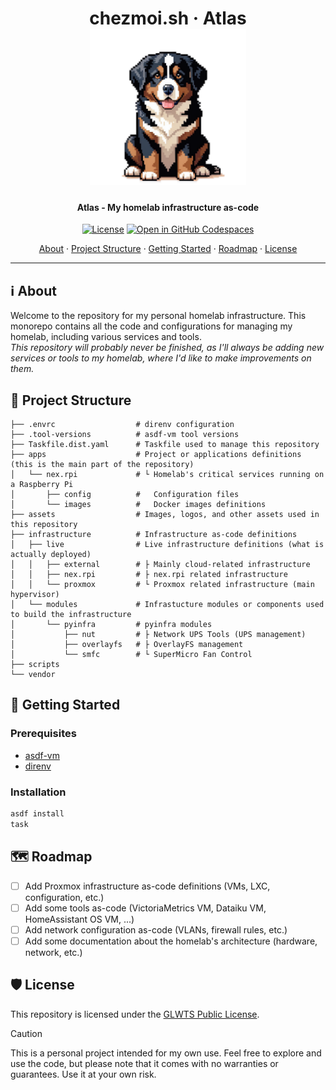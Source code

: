 <!-- markdownlint-disable MD033 -->
<h1 align="center">
  chezmoi.sh · Atlas
  <br/>
  <img src="assets/159c3cee-7092-4f4c-8b32-cd5c96466c69.png" alt="Bernese Mountain Dog as logo" height="250">
</h1>

<h4 align="center">Atlas - My homelab infrastructure as-code</h4>

<div align="center">

[![License](https://img.shields.io/badge/license-GLWTS%20Public%20License-blue?logo=git&logoColor=white&logoWidth=20)](LICENSE)
[![Open in GitHub Codespaces](https://img.shields.io/badge/Open_in_Github_Codespace-black?logo=github)](https://github.com/codespaces/new?hide_repo_select=true&ref=poc/pulumi-alt&repo=737828332)

<a href="#about">About</a> ·
<a href="#project-structure">Project Structure</a> ·
<a href="#getting-started">Getting Started</a> ·
<a href="#roadmap">Roadmap</a> ·
<a href="#license">License</a>

</div>

---

<!-- markdownlint-enable MD033 -->

## ℹ️ About

Welcome to the repository for my personal homelab infrastructure. This monorepo contains all the code and configurations for managing
my homelab, including various services and tools.  
_This repository will probably never be finished, as I'll always be adding new services or tools to my homelab, where I'd like to make
improvements on them._

## 📁 Project Structure

```plaintext
├── .envrc                  # direnv configuration
├── .tool-versions          # asdf-vm tool versions
├── Taskfile.dist.yaml      # Taskfile used to manage this repository
├── apps                    # Project or applications definitions (this is the main part of the repository)
│   └── nex.rpi             # └ Homelab's critical services running on a Raspberry Pi
│       ├── config          #   Configuration files
│       └── images          #   Docker images definitions
├── assets                  # Images, logos, and other assets used in this repository
├── infrastructure          # Infrastructure as-code definitions
│   ├── live                # Live infrastructure definitions (what is actually deployed)
│   │   ├── external        # ├ Mainly cloud-related infrastructure
│   │   ├── nex.rpi         # ├ nex.rpi related infrastructure
│   │   └── proxmox         # └ Proxmox related infrastructure (main hypervisor)
│   └── modules             # Infrastucture modules or components used to build the infrastructure
│       └── pyinfra         # pyinfra modules
│           ├── nut         # ├ Network UPS Tools (UPS management)
│           ├── overlayfs   # ├ OverlayFS management
│           └── smfc        # └ SuperMicro Fan Control
├── scripts
└── vendor
```

## 🚀 Getting Started

### Prerequisites

-   [asdf-vm](https://asdf-vm.com/)
-   [direnv](https://direnv.net/)

### Installation

```bash
asdf install
task
```

## 🗺️ Roadmap

-   [ ] Add Proxmox infrastructure as-code definitions (VMs, LXC, configuration, etc.)
-   [ ] Add some tools as-code (VictoriaMetrics VM, Dataiku VM, HomeAssistant OS VM, ...)
-   [ ] Add network configuration as-code (VLANs, firewall rules, etc.)
-   [ ] Add some documentation about the homelab's architecture (hardware, network, etc.)

## 🛡️ License

This repository is licensed under the [GLWTS Public License](LICENSE).

> [!CAUTION]
> This is a personal project intended for my own use. Feel free to explore and use the code,
> but please note that it comes with no warranties or guarantees. Use it at your own risk.
